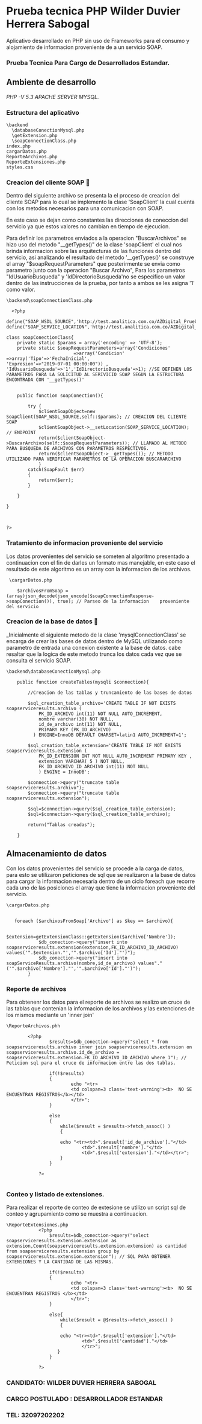 # Prueba tecnica PHP Wilder Duvier Herrera Sabogal

Aplicativo desarrollado en PHP sin uso de Frameworks para el consumo y alojamiento de informacion proveniente de a un servicio SOAP. 
### Prueba Tecnica Para Cargo de Desarrollados Estandar.

## Ambiente de desarrollo 

_PHP -V 5.3
APACHE SERVER
MYSQL._


### Estructura del aplicativo

```
\backend
  \databaseConectionMysql.php
  \getExtension.php
  \soapConnectionClass.php
index.php
cargarDatos.php
ReporteArchivos.php
ReporteExtensiones.php
styles.css
```
### Creacion del cliente SOAP 🔧

Dentro del siguiente archivo se presenta la el proceso de creacion del cliente SOAP para lo cual se implemento la clase 'SoapClient' la cual cuenta con los metodos necesarios para una comunicacion con SOAP.

En este caso se dejan como constantes las direcciones de coneccion del servicio ya que estos valores no cambian en tiempo de ejecucion.

Para definir los parametros enviados a la operacion "BuscarArchivos" se hizo uso del metodo "__getTypes()" de la clase 'soapClient' el cual nos brinda informacion sobre las arquitecturas de las funciones dentro del servicio, asi analizando el resultado del metodo '__getTypes()' se construye el array "$soapRequestParameters" que posterirmente se envia como parametro junto con la operacion "Buscar Archivo", Para los parametros "IdUsuarioBusqueda" y 'IdDirectorioBusqueda'no se especifico un valor dentro de las instrucciones de la prueba, por tanto a ambos se les asigna '1' como valor.


```
\backend\soapConnectionClass.php

  <?php

define("SOAP_WSDL_SOURCE",'http://test.analitica.com.co/AZDigital_Pruebas/WebServices/ServiciosAZDigital.wsdl');
define("SOAP_SERVICE_LOCATION",'http://test.analitica.com.co/AZDigital_Pruebas/WebServices/SOAP/index.php');

class soapConectionClass{
	private static $params = array('encoding' => 'UTF-8');
	private static $soapRequestParameters=array('Condiciones'
						 =>array('Condicion'									    							=>array('Tipo'=>'FechaInicial',													        'Expresion'=>"2019-07-01 00:00:00")) , 												'IdUsuarioBusqueda'=>'1','IdDirectorioBusqueda'=>1); //SE DEFINEN LOS PARAMETROS PARA LA SOLICITUD AL SERIVICIO SOAP SEGUN LA ESTRUCTURA ENCONTRADA CON '__getTypes()'


	public function soapConection(){
	
		try {
			$clientSoapObject=new SoapClient(SOAP_WSDL_SOURCE,self::$params); // CREACION DEL CLIENTE SOAP
			$clientSoapObject->__setLocation(SOAP_SERVICE_LOCATION); // ENDPOINT
			return($clientSoapObject->BuscarArchivo(self::$soapRequestParameters)); // LLAMADO AL METODO PARA BUSQUEDA DE ARCHIVOS CON PARAMETROS RESPECTIVOS.
			return($clientSoapObject->__getTypes()); // METODO UTILIZADO PARA VERIFICAR PARAMETROS DE LA OPERACION BUSCARARCHIVO
			}
		catch(SoapFault $err)
		{
			return($err);
		}
			
	}

}



?>

```

### Tratamiento de informacion proveniente del servicio

Los datos provenientes del servicio se someten al algoritmo presentado a continuacion con el fin de darles un formato mas manejable, en este caso el resultado de este algoritmo es un array con la informacion de los archivos.
```
 \cargarDatos.php

    $archivosFromSoap = (array)json_decode(json_encode($soapConnectionResponse->soapConection()), true); // Parseo de la informacion    proveniente del servicio
```

### Creacion de la base de datos 🔧

_Inicialmente el siguiente metodo de la clase 'mysqlConnectionClass' se encarga de crear las bases de datos dentro de MySQL utilizando como parametro de entrada una conexion existente a la base de datos. cabe resaltar que la logica de este metodo trunca los datos cada vez que se consulta el servicio SOAP.
```
\backend\databaseConectionMysql.php

    public function createTables(mysqli $connection){
        
        //Creacion de las tablas y truncamiento de las bases de datos 
        
        $sql_creation_table_archivo='CREATE TABLE IF NOT EXISTS soapserviceresults.archivo (
            PK_ID_ARCHIVO int(11) NOT NULL AUTO_INCREMENT,
            nombre varchar(30) NOT NULL,
            id_de_archivo int(11) NOT NULL,
            PRIMARY KEY (PK_ID_ARCHIVO)
          ) ENGINE=InnoDB DEFAULT CHARSET=latin1 AUTO_INCREMENT=1';

        $sql_creation_table_extension='CREATE TABLE IF NOT EXISTS soapserviceresults.extension (
            PK_ID_EXTENSION INT NOT NULL AUTO_INCREMENT PRIMARY KEY ,
            extension VARCHAR( 5 ) NOT NULL,
            FK_ID_ARCHIVO_ID_ARCHIVO int(11) NOT NULL
            ) ENGINE = InnoDB';

        $connection->query("truncate table soapserviceresults.archivo");
        $connection->query("truncate table soapserviceresults.extension");
        
        $sql=$connection->query($sql_creation_table_extension);
        $sql=$connection->query($sql_creation_table_archivo);
        
        return("Tablas creadas");

    }

```
## Almacenamiento de datos
Con los datos provenientes del servicio se procede a la carga de datos, para esto se utilizaron peticiones de sql que se realizaron a la base de datos para cargar la informacion necesaria dentro de un ciclo foreach que recorre cada uno de las posiciones el array que tiene la informacion proveniente del servicio.
 
```
\cargarDatos.php


   foreach ($archivosFromSoap['Archivo'] as $key => $archivo){

            $extension=getExtensionClass::getExtension($archivo['Nombre']);
            $db_conection->query("insert into soapserviceresults.extension(extension,FK_ID_ARCHIVO_ID_ARCHIVO) values('".$extension."','".$archivo['Id']."')");		
            $db_conection->query("insert into soapServiceResults.archivo(nombre,id_de_archivo) values"."('".$archivo['Nombre']."','".$archivo['Id']."')");
        }
```
### Reporte de archivos
Para obtenenr los datos para el reporte de archivos se realizo un cruce de las tablas que contenian la informacion de los archivos y las extenciones de los mismos mediante un 'inner join'
```
\ReporteArchivos.phh

    	<?php
				$results=$db_conection->query("select * from soapserviceresults.archivo inner join soapserviceresults.extension on soapserviceresults.archivo.id_de_archivo = soapserviceresults.extension.FK_ID_ARCHIVO_ID_ARCHIVO where 1"); // Peticion sql para el cruce de informacion entre las dos tablas.
            
                if(!$results)
                {
                        echo "<tr>
                        <td colspan=3 class='text-warning'><b>  NO SE ENCUENTRAN REGISTROS</b></td>
                        </tr>";
                }
                
                else
                {
                    while($result = $results->fetch_assoc() )
				    {   

					echo "<tr><td>".$result['id_de_archivo']."</td>
							<td>".$result['nombre']."</td>	
							<td>".$result['extension']."</td></tr>";
                    }
                }

			?>	
		
```
### Conteo y listado de extensiones.

Para realizar el reporte de conteo de extesione se utilizo un script sql de conteo y agrupamiento como se muestra a continuacion.
```
\ReporteExtensiones.php
			<?php
				$results=$db_conection->query("select soapserviceresults.extension.extension as extension,Count(soapserviceresults.extension.extension) as cantidad from soapserviceresults.extension group by soapserviceresults.extension.extension"); // SQL PARA OBTENER EXTENSIONES Y LA CANTIDAD DE LAS MISMAS. 

                if(!$results)
                {
                        echo "<tr>
                        <td colspan=3 class='text-warning'><b>  NO SE ENCUENTRAN REGISTROS </b></td>
                        </tr>";
                }

                else{
				    while($result = @$results->fetch_assoc() )
				    {

					echo "<tr><td>".$result['extension']."</td>
							<td>".$result['cantidad']."</td>	
							</tr>";
                   }
                }

			?>	
```

### CANDIDATO: WILDER DUVIER HERRERA SABOGAL
### CARGO POSTULADO : DESARROLLADOR ESTANDAR
### TEL: 32097202202
